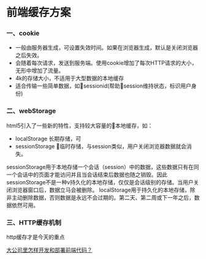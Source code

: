 # 前端缓存方案

### 一、cookie
-   一般由服务器生成，可设置失效时间。如果在浏览器生成，默认是关闭浏览器之后失效。
-   会随着每次请求，发送到服务端。使用cookie增加了每次HTTP请求的大小，无形中增加了流量。
-   4k的存储大小，不适用于大型数据的本地缓存
-   适合传输一些简单数据，如sessionid(帮助session维持状态，标识用户身份)
### 二、webStorage
html5引入了一些新的特性，支持较大容量的本地缓存，如：
-   localStorage    长期存储，可
-   sessionStorage  临时存储，与session类似，用户关闭浏览器数据就会消失。

sessionStorage用于本地存储一个会话（session）中的数据，这些数据只有在同一个会话中的页面才能访问并且当会话结束后数据也随之销毁。因此sessionStorage不是一种v持久化的本地存储，仅仅是会话级别的存储。当用户关闭浏览器窗口后，数据立马会被删除。
localStorage用于持久化的本地存储，除非主动删除数据，否则数据是永远不会过期的。第二天、第二周或下一年之后，数据依然可用。
### 三、HTTP缓存机制
http缓存才是今天的重点




[大公司里怎样开发和部署前端代码？](https://www.zhihu.com/question/20790576)